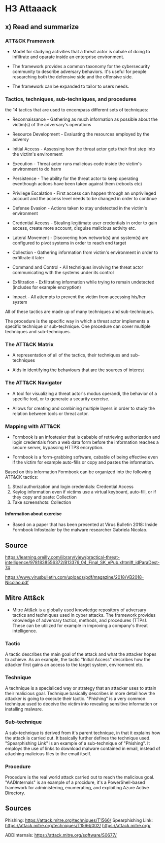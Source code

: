 <h1>H3 Attaaack </h3>

<h2>x) Read and summarize</h2>

<h3>ATT&CK Framework</h3>

- Model for studying activities that a threat actor is cabale of doing to infiltrate and oparate inside an enterprise environment.

- The framework provides a common taxonomy for the cybersecurity community to describe adversary behaviors. It's useful for people researching both the defensive side and the offensive side.

- The framework can be expanded to tailor to users needs.

<h3>Tactics, techniques, sub-techniques, and procedures</h3>

the 14 tactics that are used to encompass different sets of techniques:

- Reconnaissance - Gathering as much information as possible about the victim(s) of the adversary's operations

- Resource Development - Evaluating the resources employed by the adversy

- Initial Access - Assessing how the threat actor gets their first step into the victim's environment

- Execution - Threat actor runs malicious code inside the victim's environment to do harm

- Persistence - The ability for the threat actor to keep operating eventhough actions have been taken against them (reboots etc)

- Privilege Escalation - First access can happen through an unprivileged account and the access level needs to be changed in order to continue

- Defense Evasion - Actions taken to stay undetected in the victim's environment

- Credential Access - Stealing legitimate user credentials in order to gain access, create more account, disguise malicious activity etc.

- Lateral Movement - Discovering how network(s) and system(s) are configured to pivot systems in order to reach end target

- Collection - Gathering information from victim's environment in order to exfiltrate it later

- Command and Control - All techniques involving the threat actor communicating with the systems under its control

- Exfiltration - Exfiltrating information while trying to remain undetected (includes for example encryption)

- Impact - All attempts to prevent the victim from accessing his/her system

All of these tactics are made up of many techniques and sub-techniques.

The procedure is the specific way in which a threat actor implements a specific technique or sub-technique. One procedure can cover multiple techniques and sub-techniques.

<h3>The ATT&CK Matrix</h3>

- A representation of all of the tactics, their techniques and sub-techniques

- Aids in identifying the behaviours that are the sources of interest

<h3>The ATT&CK Navigator</h3>

- A tool for visualizing a threat actor's modus operandi, the behavior of a specific tool, or to generate a security exercise.

- Allows for creating and combining multiple layers in order to study the relation between tools or threat actor.

<h3>Mapping with ATT&CK</h3>

- Formbook is an infostealer that is cabable of retrieving authorization and login credentials from a web data form before the information reaches a secure server, bypassing HTTPS encryption.

- Formbook is a form-grabbing software, cabable of being effective even if the victim for example auto-fills or copy and pastes the information.

Based on this information Formbook can be organized into the following ATT&CK tactics:

1. Steal authorization and login credentials: Credential Access
2. Keylog information even if victims use a virtual keyboard, auto-fill, or if they copy and paste: Collection
3. Take screenshots: Collection

<h4>Information about exercise</h4>

- Based on a paper that has been presented at Virus Bulletin 2018: Inside Formbook Infostealer by the malware researcher Gabriela Nicolao.

<h2>Source</h2>

https://learning.oreilly.com/library/view/practical-threat-intelligence/9781838556372/B13376_04_Final_SK_ePub.xhtml#_idParaDest-74

https://www.virusbulletin.com/uploads/pdf/magazine/2018/VB2018-Nicolao.pdf

<h2>Mitre Att&ck</h2>

- Mitre Att&ck is a globally used knowledge repository of adversary tactics and techniques used in cyber attacks. The framework provides knowledge of adversary tactics, methods, and procedures (TTPs). These can be utilized for example in improving a company's threat intelligence.

<h3> Tactic </h3>

A tactic describes the main goal of the attack and what the attacker hopes to achieve. As an example, the tactic "Initial Access" describes how the attacker first gains an access to the target system, environment etc. 

<h3> Technique </h3>

A technique is a specialiced way or strategy that an attacker uses to attain their malicious goal. Technique basically describes in more detail how the attacker is going to execute their tactic. "Phishing" is a very common technique used to deceive the victim into revealing sensitive information or installing malware.

<h3> Sub-technique </h3>

A sub-technique is derived from it's parent technique, in that it explains how the attack is carried out. It basically further defines the technique used. "Spearphishing Link" is an example of a sub-technique of "Phishing".  It employs the use of links to download malware contained in email, instead of attaching malicious files to the email itself.

<h3> Procedure </h3>

Procedure is the real world attack carried out to reach the malicious goal. "AADInternals" is an example of a procidure, it's a  PowerShell-based framework for administering, enumerating, and exploiting Azure Active Directory.

<h2> Sources </h2>


Phishing: https://attack.mitre.org/techniques/T1566/
Spearphishing Link: https://attack.mitre.org/techniques/T1566/002/
https://attack.mitre.org/

ADDInternals: https://attack.mitre.org/software/S0677/


